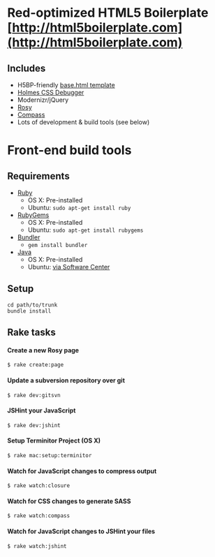 Red-optimized HTML5 Boilerplate [http://html5boilerplate.com](http://html5boilerplate.com)
==========================================================================================

## Includes

- H5BP-friendly [base.html template](project/templates/base.html)
- [Holmes CSS Debugger](http://www.red-root.com/sandbox/holmes/)
- Modernizr/jQuery
- [Rosy](/ff0000/rosy)
- [Compass](/ff0000/red-compass-framework)
- Lots of development & build tools (see below)

Front-end build tools
=====================

## Requirements

- [Ruby](http://www.ruby-lang.org/en/)
	- OS X: Pre-installed
	- Ubuntu: `sudo apt-get install ruby`
- [RubyGems](http://rubygems.org/)
	- OS X: Pre-installed
	- Ubuntu: `sudo apt-get install rubygems`
- [Bundler](http://gembundler.com/)
	- `gem install bundler`
- [Java](http://www.java.com/en/download/index.jsp)
	- OS X: Pre-installed
	- Ubuntu: [via Software Center](apt://openjdk-6-jre)

## Setup

    cd path/to/trunk
    bundle install

## Rake tasks

#### Create a new Rosy page
	$ rake create:page

#### Update a subversion repository over git
	$ rake dev:gitsvn

#### JSHint your JavaScript
	$ rake dev:jshint

#### Setup Terminitor Project (OS X)
	$ rake mac:setup:terminitor

#### Watch for JavaScript changes to compress output
	$ rake watch:closure

#### Watch for CSS changes to generate SASS
	$ rake watch:compass

#### Watch for JavaScript changes to JSHint your files
	$ rake watch:jshint
